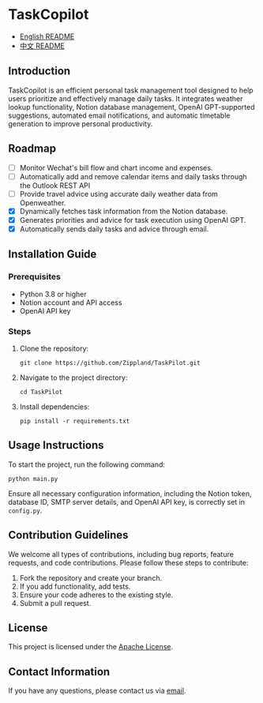 # TaskCopilot

- [English README](README.md)
- [中文 README](README_ZH.md)

## Introduction
TaskCopilot is an efficient personal task management tool designed to help users prioritize and effectively manage daily tasks. It integrates weather lookup functionality, Notion database management, OpenAI GPT-supported suggestions, automated email notifications, and automatic timetable generation to improve personal productivity.

## Roadmap
- [ ] Monitor Wechat's bill flow and chart income and expenses.
- [ ] Automatically add and remove calendar items and daily tasks through the Outlook REST API
- [ ] Provide travel advice using accurate daily weather data from Openweather.
- [X] Dynamically fetches task information from the Notion database.
- [X] Generates priorities and advice for task execution using OpenAI GPT.
- [X] Automatically sends daily tasks and advice through email.

## Installation Guide

### Prerequisites
- Python 3.8 or higher
- Notion account and API access
- OpenAI API key

### Steps
1. Clone the repository:
   ```
   git clone https://github.com/Zippland/TaskPilot.git
   ```
2. Navigate to the project directory:
   ```
   cd TaskPilot
   ```
3. Install dependencies:
   ```
   pip install -r requirements.txt
   ```

## Usage Instructions
To start the project, run the following command:
```
python main.py
```
Ensure all necessary configuration information, including the Notion token, database ID, SMTP server details, and OpenAI API key, is correctly set in `config.py`.

## Contribution Guidelines
We welcome all types of contributions, including bug reports, feature requests, and code contributions. Please follow these steps to contribute:
1. Fork the repository and create your branch.
2. If you add functionality, add tests.
3. Ensure your code adheres to the existing style.
4. Submit a pull request.

## License
This project is licensed under the [Apache License](LICENSE).

## Contact Information
If you have any questions, please contact us via [email](mailto:zihan.jian@example.com).
